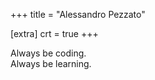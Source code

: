 +++
title = "Alessandro Pezzato"

[extra]
crt = true
+++

<div class="hero">Always be coding.<br/>Always be learning.</div>

